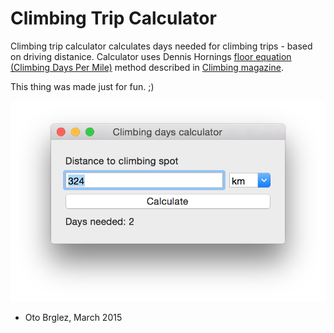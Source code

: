 # Climbing Trip Calculator

Climbing trip calculator calculates days needed for climbing trips - based on driving distanice.
Calculator uses Dennis Hornings [floor equation (Climbing Days Per Mile)](http://www.climbing.com/blog/climbing-trip-worth-drive-math/) method described in [Climbing magazine](http://www.climbing.com/blog/climbing-trip-worth-drive-math/).

This thing was made just for fun. ;)

![Screenshot](Screenshot.png)

- Oto Brglez, March 2015
